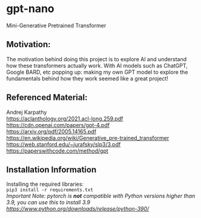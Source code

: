 # gpt-nano
Mini-Generative Pretrained Transformer

## Motivation:
The motivation behind doing this project is to explore AI and understand how these transformers actually work.
With AI models such as ChatGPT, Google BARD, etc popping up: making my own GPT model to explore the fundamentals
behind how they work seemed like a great project!

## Referenced Material:
Andrej Karpathy  
https://aclanthology.org/2021.acl-long.259.pdf  
https://cdn.openai.com/papers/gpt-4.pdf  
https://arxiv.org/pdf/2005.14165.pdf  
https://en.wikipedia.org/wiki/Generative_pre-trained_transformer  
https://web.stanford.edu/~jurafsky/slp3/3.pdf  
https://paperswithcode.com/method/gpt  

## Installation Information
Installing the required libraries:  
`pip3 install -r requirements.txt`  
*Important Note: pytorch is **not** compatible with Python versions higher than 3.9, you can use this to install 3.9 https://www.python.org/downloads/release/python-390/*

